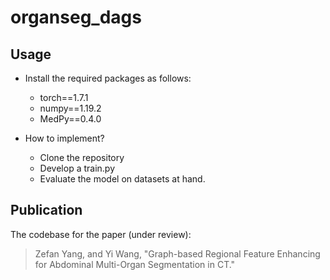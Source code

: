 # organseg_dags

## Usage
- Install the required packages as follows:
  - torch==1.7.1
  - numpy==1.19.2
  - MedPy==0.4.0

- How to implement?
  - Clone the repository
  - Develop a train.py
  - Evaluate the model on datasets at hand.

## Publication
The codebase for the paper (under review):
> Zefan Yang, and Yi Wang, "Graph-based Regional Feature Enhancing for Abdominal Multi-Organ Segmentation in CT."

